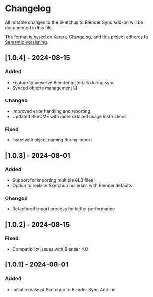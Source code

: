 # Changelog

All notable changes to the Sketchup to Blender Sync Add-on will be documented in this file.

The format is based on [Keep a Changelog](https://keepachangelog.com/en/1.0.0/),
and this project adheres to [Semantic Versioning](https://semver.org/spec/v2.0.0.html).

## [1.0.4] - 2024-08-15

### Added
- Feature to preserve Blender materials during sync
- Synced objects management UI

### Changed
- Improved error handling and reporting
- Updated README with more detailed usage instructions

### Fixed
- Issue with object naming during import

## [1.0.3] - 2024-08-01

### Added
- Support for importing multiple GLB files
- Option to replace Sketchup materials with Blender defaults

### Changed
- Refactored import process for better performance

## [1.0.2] - 2024-08-15

### Fixed
- Compatibility issues with Blender 4.0

## [1.0.1] - 2024-08-01

### Added
- Initial release of Sketchup to Blender Sync Add-on